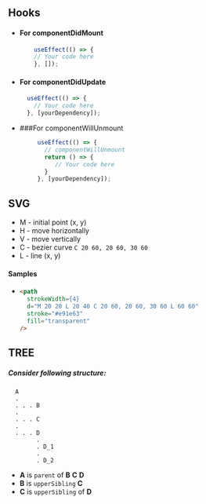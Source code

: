 Hooks
-

* #### For componentDidMount
    ```javascript
        useEffect(() => {
        // Your code here
        }, []);
    ```



* #### For componentDidUpdate
  
    ```javascript
      useEffect(() => {
        // Your code here
      }, [yourDependency]);
    ```

* ###For componentWillUnmount
     
    ```javascript
         useEffect(() => {
           // componentWillUnmount
           return () => {
              // Your code here
           }
         }, [yourDependency]);
    ```



SVG
-
 * M - initial point (x, y)
 * H - move horizontally
 * V - move vertically
 * C - bezier curve `C 20 60, 20 60, 30 60`
 * L - line (x, y)
 
 #### Samples
  * 
    ```html
    <path
      strokeWidth={4}
      d="M 20 20 L 20 40 C 20 60, 20 60, 30 60 L 60 60"
      stroke="#e91e63"
      fill="transparent"
    />
    ```

TREE
-
##### Consider following structure:
        
      A
      .
      . . . B
      .
      . . . C
      .
      . . . D
            .
            . D_1
            .
            . D_2
  

* **A** is `parent` of **B** **C** **D**
* **B** is `upperSibling` **C**
* **C** is `upperSibling` of **D**
